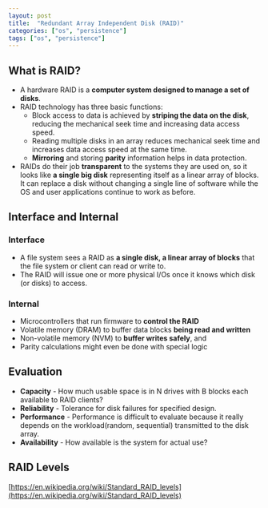 ```yaml
---
layout: post
title:  "Redundant Array Independent Disk (RAID)"
categories: ["os", "persistence"]
tags: ["os", "persistence"]
---
```


## What is RAID?

- A hardware RAID is a **computer system designed to manage a set of disks**.
- RAID technology has three basic functions:
  - Block access to data is achieved by **striping the data on the disk**, reducing the mechanical seek time and increasing data access speed.
  - Reading multiple disks in an array reduces mechanical seek time and increases data access speed at the same time.
  - **Mirroring** and storing **parity** information helps in data protection.
- RAIDs do their job **transparent** to the systems they are used on, so it looks like **a single big disk** representing itself as a linear array of blocks. It can replace a disk without changing a single line of software while the OS and user applications continue to work as before.

## Interface and Internal

### Interface

- A file system sees a RAID as **a single disk, a linear array of blocks** that the file system or client can read or write to.
- The RAID will issue one or more physical I/Os once it knows which disk (or disks) to access.

### Internal

- Microcontrollers that run firmware to **control the RAID**
- Volatile memory (DRAM) to buffer data blocks **being read and written**
- Non-volatile memory (NVM) to **buffer writes safely**, and
- Parity calculations might even be done with special logic

## Evaluation

- **Capacity** - How much usable space is in N drives with B blocks each available to RAID clients?
- **Reliability** - Tolerance for disk failures for specified design.
- **Performance** - Performance is difficult to evaluate because it really depends on the workload(random, sequential) transmitted to the disk array.
- **Availability** - How available is the system for actual use?

## RAID Levels

[https://en.wikipedia.org/wiki/Standard_RAID_levels](https://en.wikipedia.org/wiki/Standard_RAID_levels)
